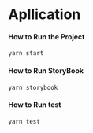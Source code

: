 # Apllication

#### How to Run the Project

    yarn start

#### How to Run StoryBook

    yarn storybook

#### How to Run test

    yarn test


